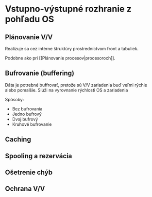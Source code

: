 # Vstupno-výstupné rozhranie z pohľadu OS

## Plánovanie V/V
Realizuje sa cez intérne štruktúry prostredníctvom front a tabuliek.

Podobne ako pri [[Plánovanie procesov|procesoroch]].

## Bufrovanie (buffering)
Dáta je potrebné buffrovať, pretože sú V/V zariadenia buď veľmi rýchle alebo pomalšie. Slúži na vyrovnanie rýchlosti OS a zariadenia

Spôsoby:
- Bez bufrovania
- Jedno bufrový
- Dvoj bufrový
- Kruhové bufrovanie

## Caching

## Spooling a rezervácia

## Ošetrenie chýb

## Ochrana V/V